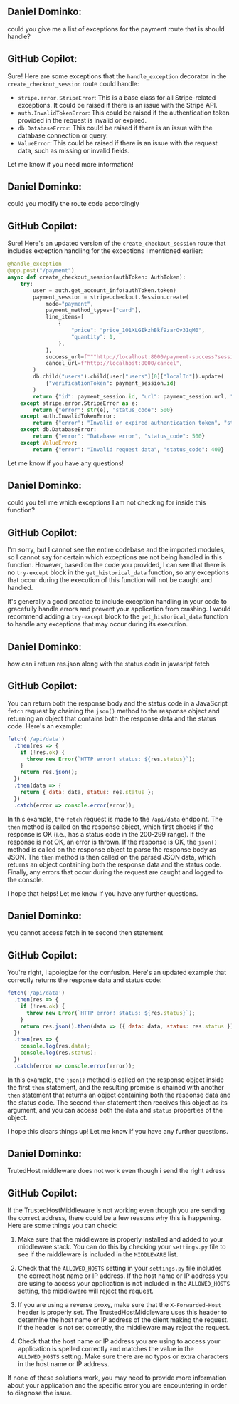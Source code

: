 Daniel Dominko: 
---
could you give me a list of exceptions for the payment route that is should handle?

GitHub Copilot: 
---
Sure! Here are some exceptions that the `handle_exception` decorator in the `create_checkout_session` route could handle:

- `stripe.error.StripeError`: This is a base class for all Stripe-related exceptions. It could be raised if there is an issue with the Stripe API.
- `auth.InvalidTokenError`: This could be raised if the authentication token provided in the request is invalid or expired.
- `db.DatabaseError`: This could be raised if there is an issue with the database connection or query.
- `ValueError`: This could be raised if there is an issue with the request data, such as missing or invalid fields.

Let me know if you need more information!

Daniel Dominko: 
---
could you modify the route code accordingly

GitHub Copilot: 
---
Sure! Here's an updated version of the `create_checkout_session` route that includes exception handling for the exceptions I mentioned earlier:

```python
@handle_exception
@app.post("/payment")
async def create_checkout_session(authToken: AuthToken):
    try:
        user = auth.get_account_info(authToken.token)
        payment_session = stripe.checkout.Session.create(
            mode="payment",
            payment_method_types=["card"],
            line_items=[
                {
                    "price": "price_1O1XLGIkzhBkf9zarOv31qM0",
                    "quantity": 1,
                },
            ],
            success_url=f"""http://localhost:8000/payment-success?session_id={"{CHECKOUT_SESSION_ID}"}&guid={user["users"][0]['localId']}""",
            cancel_url=f"http://localhost:8000/cancel",
        )
        db.child("users").child(user["users"][0]["localId"]).update(
            {"verificationToken": payment_session.id}
        )
        return {"id": payment_session.id, "url": payment_session.url, "status_code": 200}
    except stripe.error.StripeError as e:
        return {"error": str(e), "status_code": 500}
    except auth.InvalidTokenError:
        return {"error": "Invalid or expired authentication token", "status_code": 401}
    except db.DatabaseError:
        return {"error": "Database error", "status_code": 500}
    except ValueError:
        return {"error": "Invalid request data", "status_code": 400}
```

Let me know if you have any questions!

Daniel Dominko: 
---
could you tell me which exceptions I am not checking for inside this function?

GitHub Copilot: 
---
I'm sorry, but I cannot see the entire codebase and the imported modules, so I cannot say for certain which exceptions are not being handled in this function. However, based on the code you provided, I can see that there is no `try-except` block in the `get_historical_data` function, so any exceptions that occur during the execution of this function will not be caught and handled. 

It's generally a good practice to include exception handling in your code to gracefully handle errors and prevent your application from crashing. I would recommend adding a `try-except` block to the `get_historical_data` function to handle any exceptions that may occur during its execution.

Daniel Dominko: 
---
how can i return res.json along with the status code in javasript fetch

GitHub Copilot: 
---
You can return both the response body and the status code in a JavaScript `fetch` request by chaining the `json()` method to the response object and returning an object that contains both the response data and the status code. Here's an example:

```javascript
fetch('/api/data')
  .then(res => {
    if (!res.ok) {
      throw new Error(`HTTP error! status: ${res.status}`);
    }
    return res.json();
  })
  .then(data => {
    return { data: data, status: res.status };
  })
  .catch(error => console.error(error));
```

In this example, the `fetch` request is made to the `/api/data` endpoint. The `then` method is called on the response object, which first checks if the response is OK (i.e., has a status code in the 200-299 range). If the response is not OK, an error is thrown. If the response is OK, the `json()` method is called on the response object to parse the response body as JSON. The `then` method is then called on the parsed JSON data, which returns an object containing both the response data and the status code. Finally, any errors that occur during the request are caught and logged to the console.

I hope that helps! Let me know if you have any further questions.

Daniel Dominko: 
---
you cannot access fetch in te second then statement

GitHub Copilot: 
---
You're right, I apologize for the confusion. Here's an updated example that correctly returns the response data and status code:

```javascript
fetch('/api/data')
  .then(res => {
    if (!res.ok) {
      throw new Error(`HTTP error! status: ${res.status}`);
    }
    return res.json().then(data => ({ data: data, status: res.status }));
  })
  .then(res => {
    console.log(res.data);
    console.log(res.status);
  })
  .catch(error => console.error(error));
```

In this example, the `json()` method is called on the response object inside the first `then` statement, and the resulting promise is chained with another `then` statement that returns an object containing both the response data and the status code. The second `then` statement then receives this object as its argument, and you can access both the `data` and `status` properties of the object.

I hope this clears things up! Let me know if you have any further questions.

Daniel Dominko: 
---
TrutedHost middleware does not work even though i send the right adress

GitHub Copilot: 
---
If the TrustedHostMiddleware is not working even though you are sending the correct address, there could be a few reasons why this is happening. Here are some things you can check:

1. Make sure that the middleware is properly installed and added to your middleware stack. You can do this by checking your `settings.py` file to see if the middleware is included in the `MIDDLEWARE` list.

2. Check that the `ALLOWED_HOSTS` setting in your `settings.py` file includes the correct host name or IP address. If the host name or IP address you are using to access your application is not included in the `ALLOWED_HOSTS` setting, the middleware will reject the request.

3. If you are using a reverse proxy, make sure that the `X-Forwarded-Host` header is properly set. The TrustedHostMiddleware uses this header to determine the host name or IP address of the client making the request. If the header is not set correctly, the middleware may reject the request.

4. Check that the host name or IP address you are using to access your application is spelled correctly and matches the value in the `ALLOWED_HOSTS` setting. Make sure there are no typos or extra characters in the host name or IP address.

If none of these solutions work, you may need to provide more information about your application and the specific error you are encountering in order to diagnose the issue.